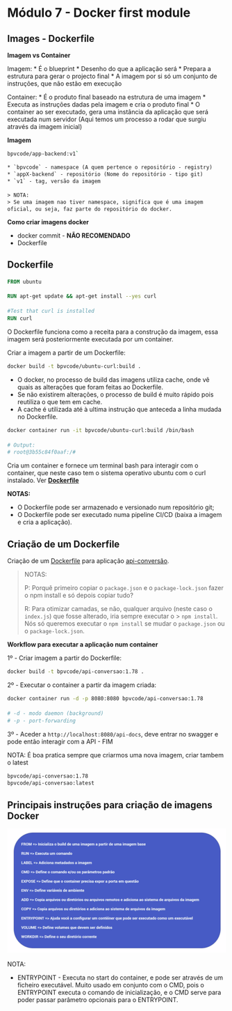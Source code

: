 # Módulo 7 - Docker first module

## Images - Dockerfile

**Imagem vs Container**

Imagem:
    * É o blueprint
    * Desenho do que a aplicação será
    * Prepara a estrutura para gerar o projecto final
    * A imagem por si só um conjunto de instruções, que não estão em execução

Container:
    * É o produto final baseado na estrutura de uma imagem
    * Executa as instruções dadas pela imagem e cria o produto final
    * O container ao ser executado, gera uma instância da aplicação que será executada num servidor (Aqui temos um processo a rodar que surgiu através da imagem inicial)

**Imagem**

```bash
bpvcode/app-backend:v1`
```
    * `bpvcode` - namespace (A quem pertence o repositório - registry)
    * `appX-backend` - repositório (Nome do repositório - tipo git)
    * `v1` - tag, versão da imagem

    > NOTA:
    > Se uma imagem nao tiver namespace, significa que é uma imagem oficial, ou seja, faz parte do repositório do docker.

**Como criar imagens docker**

* docker commit - **NÃO RECOMENDADO**
* Dockerfile

## Dockerfile

```Dockerfile
FROM ubuntu

RUN apt-get update && apt-get install --yes curl

#Test that curl is installed
RUN curl
```

O Dockerfile funciona como a receita para a construção da imagem, essa imagem será posteriormente executada por um container.

Criar a imagem a partir de um Dockerfile:

```bash
docker build -t bpvcode/ubuntu-curl:build .
```

* O docker, no processo de build das imagens utiliza cache, onde vê quais as alterações que foram feitas ao Dockerfile.
* Se não existirem alterações, o processo de build é muito rápido pois reutiliza o que tem em cache.
* A cache é utilizada até à ultima instrução que anteceda a linha mudada no Dockerfile.

```bash
docker container run -it bpvcode/ubuntu-curl:build /bin/bash

# Output:
# root@3b55c84f0aaf:/#
```

Cria um container e fornece um terminal bash para interagir com o container, que neste caso tem o sistema operativo ubuntu com o curl instalado. Ver [**Dockerfile**](Dockerfile)

**NOTAS:**
* O Dockerfile pode ser armazenado e versionado num repositório git;
* O Dockerfile pode ser executado numa pipeline CI/CD (baixa a imagem e cria a aplicação).

## Criação de um Dockerfile

Criação de um [Dockerfile](api-conversão/Dockerfile) para aplicação [api-conversão](api-conversão).

> NOTAS:
>
> P: Porquê primeiro copiar o `package.json` e o `package-lock.json` fazer o npm install e só depois copiar tudo?
>
> R: Para otimizar camadas, se não, qualquer arquivo (neste caso o `index.js`) que fosse alterado, iria sempre executar o > `npm install`. Nós só queremos executar o `npm install` se mudar o `package.json` ou o `package-lock.json`.

**Workflow para executar a aplicação num container**

1º - Criar imagem a partir do Dockerfile:

```bash
docker build -t bpvcode/api-conversao:1.78 .
```

2º - Executar o container a partir da imagem criada:

```bash
docker container run -d -p 8080:8080 bpvcode/api-conversao:1.78

# -d - modo daemon (background)
# -p - port-forwarding
```

3º - Aceder a `http://localhost:8080/api-docs`, deve entrar no swagger e pode então interagir com a API - FIM

NOTA:
É boa pratica sempre que criarmos uma nova imagem, criar tambem o latest

```bash
bpvcode/api-conversao:1.78
bpvcode/api-conversao:latest
```

## Principais instruções para criação de imagens Docker

![instruções docker](instruções_docker.png)

NOTA:

* ENTRYPOINT - Executa no start do container, e pode ser através de um ficheiro executável. Muito usado em conjunto com o CMD, pois o ENTRYPOINT executa o comando de inicialização, e o CMD serve para poder passar parâmetro opcionais para o ENTRYPOINT.